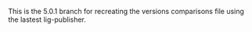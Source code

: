 


This is the 5.0.1 branch for recreating the versions comparisons file using the lastest Iig-publisher.

